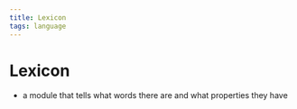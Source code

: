 ```yaml
---
title: Lexicon
tags: language
---
```


# Lexicon
- a module that tells what words there are and what properties they have 




























































































